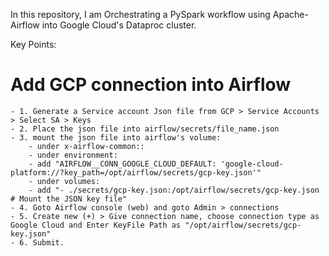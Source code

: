 In this repository, I am Orchestrating a PySpark workflow using Apache-Airflow into Google Cloud's Dataproc cluster.

Key Points:

# Add GCP connection into Airflow
    - 1. Generate a Service account Json file from GCP > Service Accounts > Select SA > Keys 
    - 2. Place the json file into airflow/secrets/file_name.json
    - 3. mount the json file into airflow's volume:
        - under x-airflow-common::
        - under environment:
        - add "AIRFLOW__CONN_GOOGLE_CLOUD_DEFAULT: 'google-cloud-platform://?key_path=/opt/airflow/secrets/gcp-key.json'"
        - under volumes:
        - add "- ./secrets/gcp-key.json:/opt/airflow/secrets/gcp-key.json  # Mount the JSON key file"
    - 4. Goto Airflow console (web) and goto Admin > connections
    - 5. Create new (+) > Give connection name, choose connection type as Google Cloud and Enter KeyFile Path as "/opt/airflow/secrets/gcp-key.json"
    - 6. Submit.

